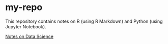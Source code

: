 # my-repo

This repository contains notes on R (using R Markdown) and Python (using Jupyter Notebook).

[Notes on Data Science](https://stevenkhwun.github.io/my-repo/DataScienceNotes.html)
